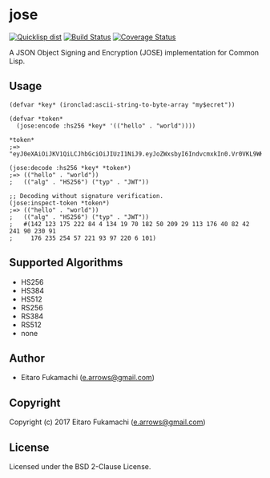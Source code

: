 # jose

[![Quicklisp dist](http://quickdocs.org/badge/jose.svg)](http://quickdocs.org/jose/)
[![Build Status](https://travis-ci.org/fukamachi/jose.svg?branch=master)](https://travis-ci.org/fukamachi/jose)
[![Coverage Status](https://coveralls.io/repos/fukamachi/jose/badge.svg?branch=master)](https://coveralls.io/r/fukamachi/jose)

A JSON Object Signing and Encryption (JOSE) implementation for Common Lisp.

## Usage

```common-lisp
(defvar *key* (ironclad:ascii-string-to-byte-array "my$ecret"))

(defvar *token*
  (jose:encode :hs256 *key* '(("hello" . "world"))))

*token*
;=> "eyJ0eXAiOiJKV1QiLCJhbGciOiJIUzI1NiJ9.eyJoZWxsbyI6IndvcmxkIn0.Vr0VKL9WHX9lUPWzrE0DX4fEvl0_CgnKlzI2mWiro8E"

(jose:decode :hs256 *key* *token*)
;=> (("hello" . "world"))
;   (("alg" . "HS256") ("typ" . "JWT"))

;; Decoding without signature verification.
(jose:inspect-token *token*)
;=> (("hello" . "world"))
;   (("alg" . "HS256") ("typ" . "JWT"))
;   #(142 123 175 222 84 4 134 19 70 182 50 209 29 113 176 40 82 42 241 90 230 91
;     176 235 254 57 221 93 97 220 6 101)
```

## Supported Algorithms

* HS256
* HS384
* HS512
* RS256
* RS384
* RS512
* none

## Author

* Eitaro Fukamachi (e.arrows@gmail.com)

## Copyright

Copyright (c) 2017 Eitaro Fukamachi (e.arrows@gmail.com)

## License

Licensed under the BSD 2-Clause License.
